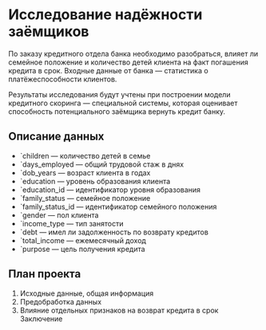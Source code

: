 # Исследование надёжности заёмщиков

По заказу кредитного отдела банка необходимо разобраться, влияет ли семейное положение и количество детей клиента на факт погашения кредита в срок. Входные данные от банка — статистика о платёжеспособности клиентов.

Результаты исследования будут учтены при построении модели кредитного скоринга — специальной системы, которая оценивает способность потенциального заёмщика вернуть кредит банку.

## Описание данных

- `children — количество детей в семье
- `days_employed — общий трудовой стаж в днях
- `dob_years — возраст клиента в годах
- `education — уровень образования клиента
- `education_id — идентификатор уровня образования
- `family_status — семейное положение
- `family_status_id — идентификатор семейного положения
- `gender — пол клиента
- `income_type — тип занятости
- `debt — имел ли задолженность по возврату кредитов
- `total_income — ежемесячный доход
- `purpose — цель получения кредита


## План проекта

1. Исходные данные, общая информация
2. Предобработка данных
3. Влияние отдельных признаков на возврат кредита в срок
Заключение
